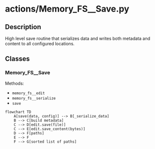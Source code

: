 # actions/Memory_FS__Save.py


## Description
High level save routine that serializes data and writes both metadata and content to all configured locations.
## Classes
### Memory_FS__Save
Methods:
- `memory_fs__edit`
- `memory_fs__serialize`
- `save`

```mermaid
flowchart TD
    A[save(data, config)] --> B[_serialize_data]
    B --> C[build metadata]
    C --> D[edit.save(file)]
    C --> E[edit.save_content(bytes)]
    D --> F[paths]
    E --> F
    F --> G[sorted list of paths]
```

